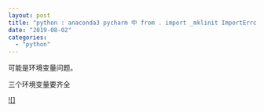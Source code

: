```yaml
---
layout: post
title: "python : anaconda3 pycharm 中 from . import _mklinit ImportError: DLL load failed"
date: "2019-08-02"
categories: 
  - "python"
---
```


可能是环境变量问题。

三个环境变量要齐全

[![]](http://127.0.0.1/?attachment_id=2552)
